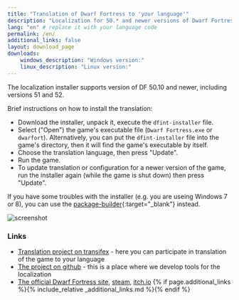 ```yaml
---
title: "Translation of Dwarf Fortress to 'your language'"
description: "Localization for 50.* and newer versions of Dwarf Fortress"
lang: "en" # replace it with your language code
permalink: /en/
additional_links: false
layout: download_page
downloads:
    windows_description: "Windows version:"
    linux_description: "Linux version:"
---
```


The localization installer supports version of DF 50.10 and newer, including versions 51 and 52.

Brief instructions on how to install the translation:

- Download the installer, unpack it, execute the `dfint-installer` file.
- Select ("Open") the game's executable file (`Dwarf Fortress.exe` or `dwarfort`). Alternatively, you can put the `dfint-installer` file into the game's directory, then it will find the game's executable by itself.
- Choose the translation language, then press "Update".
- Run the game.
- To update translation or configuration for a newer version of the game, run the installer again (while the game is shut down) then press "Update".

If you have some troubles with the installer (e.g. you are useing Windows 7 or 8), you can use the [package-builder](https://dfint-package-build.streamlit.app){:target="_blank"} instead.

![screenshot](screenshot.png)

### Links

- [Translation project on transifex](https://app.transifex.com/dwarf-fortress-translation/dwarf-fortress-steam) - here you can participate in translation of the game to your language
- [The project on github](https://github.com/dfint) - this is a place where we develop tools for the localization
- [The official Dwarf Fortress site](https://bay12games.com/dwarves/), [steam](https://store.steampowered.com/app/975370/Dwarf_Fortress/), [itch.io](https://kitfoxgames.itch.io/dwarf-fortress)
{% if page.additional_links %}{% include_relative _additional_links.md %}{% endif %}
